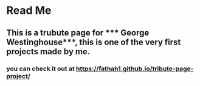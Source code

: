 # Read Me

## This is a trubute page for *** George Westinghouse***, this is one of the very first projects made by me.

### you can check it out at https://fathah1.github.io/tribute-page-project/
